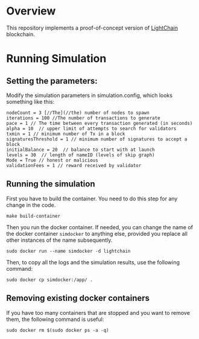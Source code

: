 
# Overview
This repository implements a proof-of-concept version of [LightChain](https://arxiv.org/pdf/1904.00375.pdf) blockchain.

# Running Simulation

## Setting the parameters:
Modify the simulation parameters in simulation.config, which looks something like this:
```
nodeCount = 3 [//The](//the) number of nodes to spawn
iterations = 100 //The number of transactions to generate
pace = 1 // The time between every transaction generated (in seconds)
alpha = 10  // upper limit of attempts to search for validators
txmin = 1 // minimum number of Tx in a block
signaturesThreshold = 1 // minimum number of signatures to accept a block
initialBalance = 20  // balance to start with at launch
levels = 30  // length of nameID (levels of skip graph)
Mode = True // honest or malicious
validationFees = 1 // reward received by validator
```

## Running the simulation 

First you have to build the container. You need to do this step for any change in the code.
```
make build-container
```
Then you run the docker container. If needed, you can change the name of the docker container `simdocker` to anything else, provided you replace all other instances of the name subsequently.
```
sudo docker run --name simdocker -d lightchain
```
Then, to copy all the logs and the simulation results, use the following command:
```
sudo docker cp simdocker:/app/ .
```

## Removing existing docker containers

If you have too many containers that are stopped and you want to remove them, the following command is useful:
```
sudo docker rm $(sudo docker ps -a -q)
```

